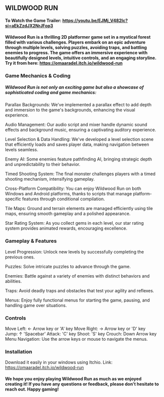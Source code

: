 ## WILDWOOD RUN



#### To Watch the Game Trailer: https://youtu.be/EJMj_V482Ic?si=aEkZzdJX2NrJFop3




#### Wildwood Run is a thrilling 2D platformer game set in a mystical forest filled with various challenges. Players embark on an epic adventure through multiple levels, solving puzzles, avoiding traps, and battling enemies to progress. The game offers an immersive experience with beautifully designed levels, intuitive controls, and an engaging storyline. Try it from here: https://omaaradel.itch.io/wildwood-run

### Game Mechanics & Coding

##### Wildwood Run is not only an exciting game but also a showcase of sophisticated coding and game mechanics:

Parallax Backgrounds: We've implemented a parallax effect to add depth and immersion to the game's backgrounds, enhancing the visual experience.

Audio Management: Our audio script and mixer handle dynamic sound effects and background music, ensuring a captivating auditory experience.

Level Selection & Data Handling: We've developed a level selection scene that efficiently loads and saves player data, making navigation between levels seamless.

Enemy AI: Some enemies feature pathfinding AI, bringing strategic depth and unpredictability to their behavior.

Timed Shooting System: The final monster challenges players with a timed shooting mechanism, intensifying gameplay.

Cross-Platform Compatibility: You can enjoy Wildwood Run on both Windows and Android platforms, thanks to scripts that manage platform-specific features through conditional compilation.

Tile Maps: Ground and terrain elements are managed efficiently using tile maps, ensuring smooth gameplay and a polished appearance.

Star Rating System: As you collect gems in each level, our star rating system provides animated rewards, encouraging excellence.

### Gameplay & Features

Level Progression: Unlock new levels by successfully completing the previous ones.

Puzzles: Solve intricate puzzles to advance through the game.

Enemies: Battle against a variety of enemies with distinct behaviors and abilities.

Traps: Avoid deadly traps and obstacles that test your agility and reflexes.

Menus: Enjoy fully functional menus for starting the game, pausing, and handling game over situations.

### Controls

Move Left: ← Arrow key or 'A' key
Move Right: → Arrow key or 'D' key
Jump: ↑  'Spacebar'
Attack: 'C' key
Shoot: 'S' key
Crouch: Down Arrow key
Menu Navigation: Use the arrow keys or mouse to navigate the menus.

### Installation

Download it easily in your windows using Itchio. Link: https://omaaradel.itch.io/wildwood-run

#### We hope you enjoy playing Wildwood Run as much as we enjoyed creating it! If you have any questions or feedback, please don't hesitate to reach out. Happy gaming!
